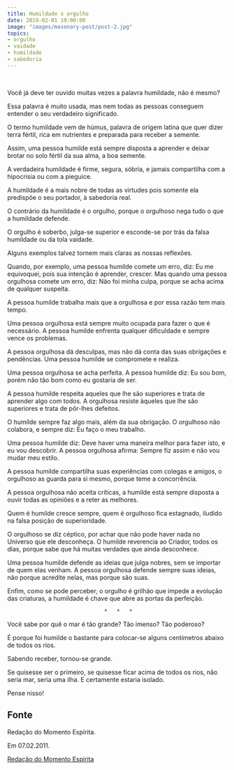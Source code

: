 ```yaml
---
title: Humildade x orgulho
date: 2019-02-01 19:00:00
image: "images/masonary-post/post-2.jpg"
topics: 
- orgulho
- vaidade
- humildade
- sabedoria
---
```

 

Você já deve ter ouvido muitas vezes a palavra humildade, não é mesmo?

Essa palavra é muito usada, mas nem todas as pessoas conseguem entender o seu
verdadeiro significado.

O termo humildade vem de húmus, palavra de origem latina que quer dizer terra
fértil, rica em nutrientes e preparada para receber a semente.

Assim, uma pessoa humilde está sempre disposta a aprender e deixar brotar no
solo fértil da sua alma, a boa semente.

A verdadeira humildade é firme, segura, sóbria, e jamais compartilha com a
hipocrisia ou com a pieguice.

A humildade é a mais nobre de todas as virtudes pois somente ela predispõe o
seu portador, à sabedoria real.

O contrário da humildade é o orgulho, porque o orgulhoso nega tudo o que a
humildade defende.

O orgulho é soberbo, julga-se superior e esconde-se por trás da falsa humildade
ou da tola vaidade.

Alguns exemplos talvez tornem mais claras as nossas reflexões.

Quando, por exemplo, uma pessoa humilde comete um erro, diz: Eu me equivoquei,
pois sua intenção é aprender, crescer. Mas quando uma pessoa orgulhosa comete
um erro, diz: Não foi minha culpa, porque se acha acima de qualquer suspeita.

A pessoa humilde trabalha mais que a orgulhosa e por essa razão tem mais tempo.

Uma pessoa orgulhosa está sempre muito ocupada para fazer o que é necessário. A
pessoa humilde enfrenta qualquer dificuldade e sempre vence os problemas.

A pessoa orgulhosa dá desculpas, mas não dá conta das suas obrigações e
pendências. Uma pessoa humilde se compromete e realiza.

Uma pessoa orgulhosa se acha perfeita. A pessoa humilde diz: Eu sou bom, porém
não tão bom como eu gostaria de ser.

A pessoa humilde respeita aqueles que lhe são superiores e trata de aprender
algo com todos. A orgulhosa resiste àqueles que lhe são superiores e trata
de pôr-lhes defeitos.

O humilde sempre faz algo mais, além da sua obrigação. O orgulhoso não
colabora, e sempre diz: Eu faço o meu trabalho.

Uma pessoa humilde diz: Deve haver uma maneira melhor para fazer isto, e eu vou
descobrir. A pessoa orgulhosa afirma: Sempre fiz assim e não vou mudar meu
estilo.

A pessoa humilde compartilha suas experiências com colegas e amigos, o
orgulhoso as guarda para si mesmo, porque teme a concorrência.

A pessoa orgulhosa não aceita críticas, a humilde está sempre disposta a ouvir
todas as opiniões e a reter as melhores.

Quem é humilde cresce sempre, quem é orgulhoso fica estagnado, iludido na falsa
posição de superioridade.

O orgulhoso se diz céptico, por achar que não pode haver nada no Universo que
ele desconheça. O humilde reverencia ao Criador, todos os dias, porque sabe que
há muitas verdades que ainda desconhece.

Uma pessoa humilde defende as ideias que julga nobres, sem se importar de quem
elas venham. A pessoa orgulhosa defende sempre suas ideias, não porque acredite
nelas, mas porque são suas.

Enfim, como se pode perceber, o orgulho é grilhão que impede a evolução das
criaturas, a humildade é chave que abre as portas da perfeição.

                                   *   *   *

Você sabe por quê o mar é tão grande? Tão imenso? Tão poderoso?

É porque foi humilde o bastante para colocar-se alguns centímetros abaixo de
todos os rios.

Sabendo receber, tornou-se grande.

Se quisesse ser o primeiro, se quisesse ficar acima de todos os rios, não seria
mar, seria uma ilha. E certamente estaria isolado.

Pense nisso!

## Fonte
Redação do Momento Espírita.

Em 07.02.2011.


[Redação do Momento Espírita](http://momento.com.br/pt/ler_texto.php?id=2898)
